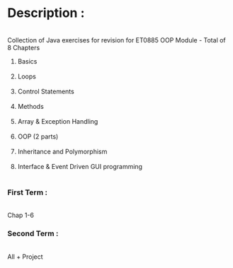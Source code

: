# Description : 
<br>Collection of Java exercises for revision for ET0885 OOP Module - Total of 8 Chapters<br>
1. Basics
<br></br>
2. Loops
<br></br>
3. Control Statements
<br></br>
4. Methods
<br></br>
5. Array & Exception Handling
<br></br>
6. OOP (2 parts)
<br></br>
7. Inheritance and Polymorphism
<br></br>
7. Interface & Event Driven GUI programming
<br></br>

### First Term : 
<br>Chap 1-6 </br>
### Second Term : 
<br>All + Project</br>
